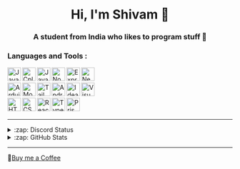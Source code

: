 <h1 align="center">Hi, I'm Shivam 👋</h1>
<h3 align="center">A student from India who likes to program stuff 🚀</h3>

### Languages and Tools : 

[<img align="left" alt="Java" width="30px" src="https://skillicons.dev/icons?i=java" />](https://java.com/)
[<img align="left" alt="Cplusplus" width="30px" src="https://skillicons.dev/icons?i=cpp" />](https://cplusplus.com/)
[<img align="left" alt="JavaScript" width="30px" src="https://skillicons.dev/icons?i=js" />](https://www.javascript.com/)
[<img align="left" alt="Node.js" width="30px" src="https://skillicons.dev/icons?i=nodejs" />](https://nodejs.org/en/)
[<img align="left" alt="Express Js" width="30px" src="https://skillicons.dev/icons?i=express" />](https://expressjs.com/)
[<img align="left" alt="NextJs" width="30px" src="https://skillicons.dev/icons?i=nextjs" />](https://nextjs.org/)
<br />
<br />
[<img align="left" alt="Arduino" width="30px" src="https://skillicons.dev/icons?i=arduino" />](https://www.arduino.cc/)
[<img align="left" alt="MongoDB" width="30px" src="https://skillicons.dev/icons?i=mongodb" />](https://www.mongodb.com/)
[<img align="left" alt="Tailwindcss" width="30px" src="https://skillicons.dev/icons?i=tailwind" />](https://tailwindcss.com/)
[<img align="left" alt="Android Studio" width="30px" src="https://skillicons.dev/icons?i=androidstudio" />](https://developer.android.com/studio)
[<img align="left" alt="Idea" width="30px" src="https://skillicons.dev/icons?i=idea" />](https://www.jetbrains.com/idea/)
[<img align="left" alt="Visual Studio Code" width="30px" src="https://skillicons.dev/icons?i=vscode" />](https://code.visualstudio.com/)
<br />
<br />
[<img align="left" alt="HTML5" width="30px" src="https://skillicons.dev/icons?i=html" />](https://www.w3.org/html/)
[<img align="left" alt="CSS3" width="30px" src="https://skillicons.dev/icons?i=css" />](https://www.w3schools.com/css/)
[<img align="left" alt="React" width="30px" src="https://skillicons.dev/icons?i=react" />](https://reactjs.org/)
[<img align="left" alt="Typescript" width="30px" src="https://skillicons.dev/icons?i=typescript" />](https://www.typescriptlang.org/)
[<img align="left" alt="Prisma" width="30px" src="https://skillicons.dev/icons?i=prisma" />](https://www.prisma.io/)
<br />
<br />

---

<details>
  <summary>:zap: Discord Status</summary>
</br>
<a href="https://discord.com/users/591470828370264075">
<img height="80px" src="https://discord.c99.nl/widget/theme-4/591470828370264075.png" />
</a>
</details>

<details>
  <summary>:zap: GitHub Stats</summary>
</br>
<a href="https://github.com/shivam1608">
<img align="center" src="https://github-readme-streak-stats.herokuapp.com/?user=Shivam1608&show_icons=true&theme=tokyonight&layout=compact&count_private=true&hide_border=true&line_height=20" alt="Shivzee" />
</a>
</details>

---

🍵[Buy me a Coffee](https://buymeacoffee.com/shivzee)

